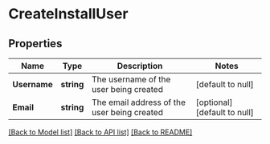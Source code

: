 # CreateInstallUser

## Properties
Name | Type | Description | Notes
------------ | ------------- | ------------- | -------------
**Username** | **string** | The username of the user being created | [default to null]
**Email** | **string** | The email address of the user being created | [optional] [default to null]

[[Back to Model list]](../README.md#documentation-for-models) [[Back to API list]](../README.md#documentation-for-api-endpoints) [[Back to README]](../README.md)


